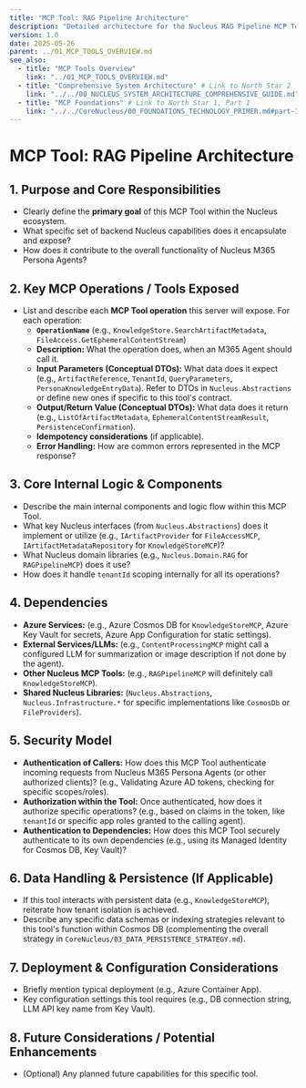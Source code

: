 ```yaml
---
title: "MCP Tool: RAG Pipeline Architecture"
description: "Detailed architecture for the Nucleus RAG Pipeline MCP Tool, outlining its purpose, MCP operations, core logic, dependencies, and security model."
version: 1.0
date: 2025-05-26
parent: ../01_MCP_TOOLS_OVERVIEW.md
see_also:
  - title: "MCP Tools Overview"
    link: "../01_MCP_TOOLS_OVERVIEW.md"
  - title: "Comprehensive System Architecture" # Link to North Star 2
    link: "../../00_NUCLEUS_SYSTEM_ARCHITECTURE_COMPREHENSIVE_GUIDE.md"
  - title: "MCP Foundations" # Link to North Star 1, Part 1
    link: "../../CoreNucleus/00_FOUNDATIONS_TECHNOLOGY_PRIMER.md#part-1-model-context-protocol-mcp-deep-dive"
---
```


# MCP Tool: RAG Pipeline Architecture

## 1. Purpose and Core Responsibilities

*   Clearly define the **primary goal** of this MCP Tool within the Nucleus ecosystem.
*   What specific set of backend Nucleus capabilities does it encapsulate and expose?
*   How does it contribute to the overall functionality of Nucleus M365 Persona Agents?

## 2. Key MCP Operations / Tools Exposed

*   List and describe each **MCP Tool operation** this server will expose. For each operation:
    *   **`OperationName`** (e.g., `KnowledgeStore.SearchArtifactMetadata`, `FileAccess.GetEphemeralContentStream`)
    *   **Description:** What the operation does, when an M365 Agent should call it.
    *   **Input Parameters (Conceptual DTOs):** What data does it expect (e.g., `ArtifactReference`, `TenantId`, `QueryParameters`, `PersonaKnowledgeEntryData`). Refer to DTOs in `Nucleus.Abstractions` or define new ones if specific to this tool's contract.
    *   **Output/Return Value (Conceptual DTOs):** What data does it return (e.g., `ListOfArtifactMetadata`, `EphemeralContentStreamResult`, `PersistenceConfirmation`).
    *   **Idempotency considerations** (if applicable).
    *   **Error Handling:** How are common errors represented in the MCP response?

## 3. Core Internal Logic & Components

*   Describe the main internal components and logic flow within this MCP Tool.
*   What key Nucleus interfaces (from `Nucleus.Abstractions`) does it implement or utilize (e.g., `IArtifactProvider` for `FileAccessMCP`, `IArtifactMetadataRepository` for `KnowledgeStoreMCP`)?
*   What Nucleus domain libraries (e.g., `Nucleus.Domain.RAG` for `RAGPipelineMCP`) does it use?
*   How does it handle `tenantId` scoping internally for all its operations?

## 4. Dependencies

*   **Azure Services:** (e.g., Azure Cosmos DB for `KnowledgeStoreMCP`, Azure Key Vault for secrets, Azure App Configuration for static settings).
*   **External Services/LLMs:** (e.g., `ContentProcessingMCP` might call a configured LLM for summarization or image description if not done by the agent).
*   **Other Nucleus MCP Tools:** (e.g., `RAGPipelineMCP` will definitely call `KnowledgeStoreMCP`).
*   **Shared Nucleus Libraries:** (`Nucleus.Abstractions`, `Nucleus.Infrastructure.*` for specific implementations like `CosmosDb` or `FileProviders`).

## 5. Security Model

*   **Authentication of Callers:** How does this MCP Tool authenticate incoming requests from Nucleus M365 Persona Agents (or other authorized clients)? (e.g., Validating Azure AD tokens, checking for specific scopes/roles).
*   **Authorization within the Tool:** Once authenticated, how does it authorize specific operations? (e.g., based on claims in the token, like `tenantId` or specific app roles granted to the calling agent).
*   **Authentication to Dependencies:** How does this MCP Tool securely authenticate to its own dependencies (e.g., using its Managed Identity for Cosmos DB, Key Vault)?

## 6. Data Handling & Persistence (If Applicable)

*   If this tool interacts with persistent data (e.g., `KnowledgeStoreMCP`), reiterate how tenant isolation is achieved.
*   Describe any specific data schemas or indexing strategies relevant to this tool's function within Cosmos DB (complementing the overall strategy in `CoreNucleus/03_DATA_PERSISTENCE_STRATEGY.md`).

## 7. Deployment & Configuration Considerations

*   Briefly mention typical deployment (e.g., Azure Container App).
*   Key configuration settings this tool requires (e.g., DB connection string, LLM API key name from Key Vault).

## 8. Future Considerations / Potential Enhancements

*   (Optional) Any planned future capabilities for this specific tool.
